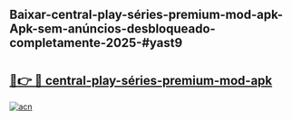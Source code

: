 ## Baixar-central-play-séries-premium-mod-apk-Apk-sem-anúncios-desbloqueado-completamente-2025-#yast9

# <h2><a href="https://ainizakaria.my?title=central-play-séries-premium-mod-apk&ref=20M">🔗👉 🔴 central-play-séries-premium-mod-apk</a></h2>

[![acn](https://github.com/user-attachments/assets/0f9c940e-d8b0-45ae-aac7-cd30a18b3e1c)](https://ainizakaria.my?title=central-play-séries-premium-mod-apk&ref=20M)

